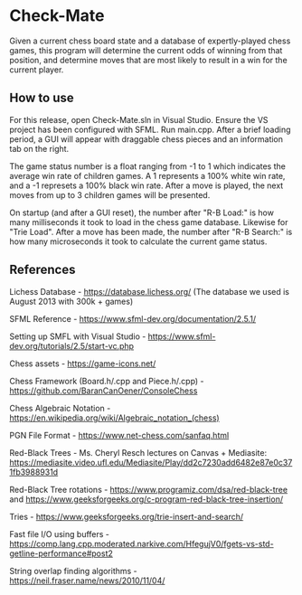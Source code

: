 # Check-Mate

Given a current chess board state and a database of expertly-played chess games, this program will determine the current odds of winning from that position, and determine moves that are most likely to result in a win for the current player.

## How to use

For this release, open Check-Mate.sln in Visual Studio. Ensure the VS project has been configured with SFML. Run main.cpp. After a brief loading period, a GUI will appear with draggable chess pieces and an information tab on the right. 

The game status number is a float ranging from -1 to 1 which indicates the average win rate of children games. A 1 represents a 100% white win rate, and a -1 represets a 100% black win rate. After a move is played, the next moves from up to 3 children games will be presented.

On startup (and after a GUI reset), the number after "R-B Load:" is how many milliseconds it took to load in the chess game database. Likewise for "Trie Load". After a move has been made, the number after "R-B Search:" is how many microseconds it took to calculate the current game status.

## References

Lichess Database - https://database.lichess.org/ (The database we used is August 2013 with 300k + games)

SFML Reference - https://www.sfml-dev.org/documentation/2.5.1/

Setting up SMFL with Visual Studio - https://www.sfml-dev.org/tutorials/2.5/start-vc.php

Chess assets - https://game-icons.net/

Chess Framework (Board.h/.cpp and Piece.h/.cpp) - https://github.com/BaranCanOener/ConsoleChess

Chess Algebraic Notation - https://en.wikipedia.org/wiki/Algebraic_notation_(chess)

PGN File Format - https://www.net-chess.com/sanfaq.html

Red-Black Trees - Ms. Cheryl Resch lectures on Canvas + Mediasite: https://mediasite.video.ufl.edu/Mediasite/Play/dd2c7230add6482e87e0c371fb3988931d

Red-Black Tree rotations - https://www.programiz.com/dsa/red-black-tree and https://www.geeksforgeeks.org/c-program-red-black-tree-insertion/

Tries - https://www.geeksforgeeks.org/trie-insert-and-search/

Fast file I/O using buffers - https://comp.lang.cpp.moderated.narkive.com/HfegujV0/fgets-vs-std-getline-performance#post2

String overlap finding algorithms - https://neil.fraser.name/news/2010/11/04/
